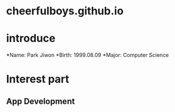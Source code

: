 # cheerfulboys.github.io
# introduce
*Name: Park Jiwon
*Birth: 1999.08.09
*Major: Computer Science

# Interest part
## App Development
